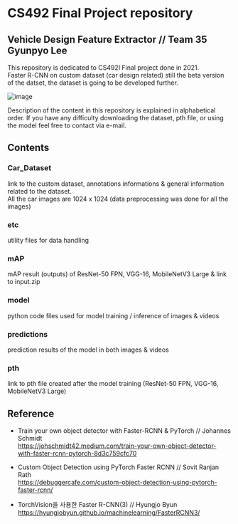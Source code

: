 # CS492 Final Project repository
## Vehicle Design Feature Extractor // Team 35 Gyunpyo Lee
This repository is dedicated to CS492I Final project done in 2021. \
Faster R-CNN on custom dataset (car design related) 
still the beta version of the datset, the dataset is going to be developed further. 

![image](https://github.com/glee2dev/cardataset-v1/blob/main/predictions/result_videos/video4_inference_2.gif?raw=true)

Description of the content in this repository is explained in alphabetical order.
If you have any difficulty downloading the dataset, pth file, or using the model feel free to contact via e-mail. 



## Contents
### Car_Dataset
link to the custom dataset, annotations informations & general information related to the dataset. \
All the car images are 1024 x 1024 (data preprocessing was done for all the images) 


### etc
utility files for data handling


### mAP
mAP result (outputs) of ResNet-50 FPN, VGG-16, MobileNetV3 Large & link to input.zip


### model
python code files used for model training / inference of images & videos


### predictions
prediction results of the model in both images & videos 


### pth
link to pth file created after the model training (ResNet-50 FPN, VGG-16, MobileNetV3 Large)



## Reference
- Train your own object detector with Faster-RCNN & PyTorch // Johannes Schmidt \
https://johschmidt42.medium.com/train-your-own-object-detector-with-faster-rcnn-pytorch-8d3c759cfc70

- Custom Object Detection using PyTorch Faster RCNN // Sovit Ranjan Rath \
https://debuggercafe.com/custom-object-detection-using-pytorch-faster-rcnn/

- TorchVision을 사용한 Faster R-CNN(3) // Hyungjo Byun \
https://hyungjobyun.github.io/machinelearning/FasterRCNN3/

